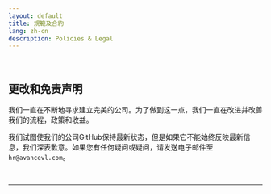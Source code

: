 ```yaml
---
layout: default
title: 規範及合約
lang: zh-cn
description: Policies & Legal
---
```




<br>

## 更改和免责声明

我们一直在不断地寻求建立完美的公司。为了做到这一点，我们一直在改进并改善我们的流程，政策和收益。

我们试图使我们的公司GitHub保持最新状态，但是如果它不能始终反映最新信息，我们深表歉意。如果您有任何疑问或疑问，请发送电子邮件至`hr@avancevl.com`。

<br>

---

